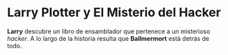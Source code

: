 # Larry Plotter y El Misterio del Hacker

**Larry** descubre un libro de ensamblador que pertenece a un misterioso *hacker*.
A lo largo de la historia resulta que **Ballmermort** está detrás de todo.
